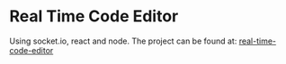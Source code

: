 # Real Time Code Editor

Using socket.io, react and node.
The project can be found at:
[real-time-code-editor](https://real-time-code-editordcns.vercel.app/)
